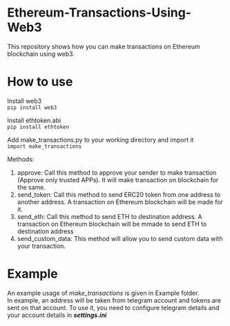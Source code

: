 # Ethereum-Transactions-Using-Web3
This repository shows how you can make transactions on Ethereum blockchain using web3. 

# How to use
Install web3   
`pip install web3`

Install ethtoken.abi   
`pip install ethtoken`   

Add make_transactions.py to your working directory and import it   
`import make_transactions`   

Methods:   
1. approve: Call this method to approve your sender to make transaction (Approve only trusted APPs). It will make transaction on blockchain for the same.    
2. send_token: Call this method to send ERC20 token from one address to another address. A transaction on Ethereum blockchain will be made for it.   
3. send_eth: Call this method to send ETH to destination address. A transaction on Ethereum blockchain will be mmade to send ETH to destination address
4. send_custom_data: This method will allow you to send custom data with your transaction. 

# Example
An example usage of *make_transactions* is given in Example folder.   
In example, an address will be taken from telegram account and tokens are sent on that account. To use it, you need to configure telegram details and your account details in ***settings.ini***
